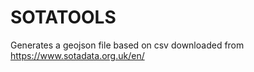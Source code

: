 # SOTATOOLS

Generates a geojson file based on csv downloaded from https://www.sotadata.org.uk/en/

